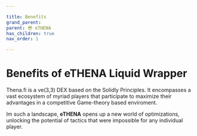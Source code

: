 ```yaml
---

title: Benefits
grand_parent:
parent: 😎 eTHENA
has_children: true
nav_order: 1

---
```


# Benefits of eTHENA Liquid Wrapper
Thena.fi is a ve(3,3) DEX based on the Solidly Principles. It encompasses a vast ecosystem of myriad players that participate to maximize their advantages in a competitive Game-theory based enviroment.

Im such a landscape, **eTHENA** opens up a new world of optimizations, unlocking the potential of tactics that were impossible for any individual player.